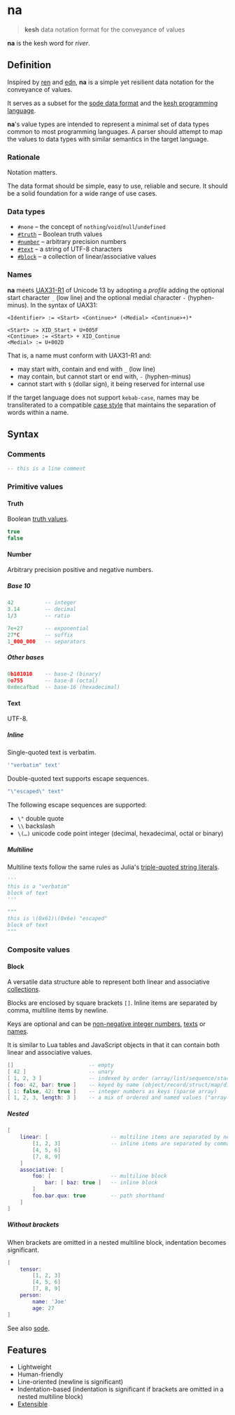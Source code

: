 # na

<!--
<p>&nbsp;</p>
<p align="center" width="100%"><img height="381px" alt="A Kesh map of the watershed of Sinshan Creek" src="https://i.imgur.com/JsIGehK.png"></p>
<p>&nbsp;</p>
-->

> **kesh** data notation format for the conveyance of values

**na** is the kesh word for _river_.

## Definition

Inspired by [ren](https://pointillistic.com/ren/) and [edn](https://github.com/edn-format/edn/), **na** is a simple yet resilient data notation for the conveyance of values.

It serves as a subset for the [sode data format](https://github.com/kesh-lang/sode) and the [kesh programming language](https://github.com/kesh-lang/kesh).

**na**'s value types are intended to represent a minimal set of data types common to most programming languages. A parser should attempt to map the values to data types with similar semantics in the target language.

### Rationale

Notation matters.

The data format should be simple, easy to use, reliable and secure. It should be a solid foundation for a wide range of use cases.

### Data types

- `#none` – the concept of `nothing`/`void`/`null`/`undefined`
- [`#truth`](#truth) – Boolean truth values
- [`#number`](#number) – arbitrary precision numbers
- [`#text`](#text) – a string of UTF-8 characters
- [`#block`](#block) – a collection of linear/associative values

### Names

**na** meets [UAX31-R1](https://unicode.org/reports/tr31/#R1) of Unicode 13 by adopting a _profile_ adding the optional start character `_` (low line) and the optional medial character `-` (hyphen-minus). In the syntax of UAX31:

    <Identifier> := <Start> <Continue>* (<Medial> <Continue>+)*

    <Start> := XID_Start + U+005F
    <Continue> := <Start> + XID_Continue
    <Medial> := U+002D

That is, a name must conform with UAX31-R1 and:
- may start with, contain and end with `_` (low line)
- may contain, but cannot start or end with, `-` (hyphen-minus)
- cannot start with `$` (dollar sign), it being reserved for internal use

If the target language does not support `kebab-case`, names may be transliterated to a compatible [case style](https://en.wikipedia.org/wiki/Naming_convention_(programming)#Multiple-word_identifiers) that maintains the separation of words within a name.

## Syntax

### Comments

```lua
-- this is a line comment
```

### Primitive values

#### Truth

Boolean [truth values](https://en.wikipedia.org/wiki/Truth_value).

```lua
true
false
```

#### Number

Arbitrary precision positive and negative numbers.

##### Base 10

```lua
42          -- integer
3.14        -- decimal
1/3         -- ratio
```

```lua
7e+27       -- exponential
27°C        -- suffix
1_000_000   -- separators
```

##### Other bases

```lua
0b101010    -- base-2 (binary)
0o755       -- base-8 (octal)
0xdecafbad  -- base-16 (hexadecimal)
```

#### Text

UTF-8.

##### Inline

Single-quoted text is verbatim.

```lua
'"verbatim" text'
```

Double-quoted text supports escape sequences.

```lua
"\"escaped\" text"
```

The following escape sequences are supported:

- `\"` double quote
- `\\` backslash
- `\(…)` unicode code point integer (decimal, hexadecimal, octal or binary)

##### Multiline

Multiline texts follow the same rules as Julia's [triple-quoted string literals](https://docs.julialang.org/en/v1/manual/strings/#Triple-Quoted-String-Literals).

```py
'''
this is a "verbatim"
block of text
'''
```

```py
"""
this is \(0x61)\(0x6e) "escaped"
block of text
"""
```

### Composite values

#### Block

A versatile data structure able to represent both linear and associative [collections](https://en.wikipedia.org/wiki/Collection_(abstract_data_type)).

Blocks are enclosed by square brackets `[]`. Inline items are separated by comma, multiline items by newline.

Keys are optional and can be [non-negative integer numbers](#number), [texts](#text) or [names](#names).

It is similar to Lua tables and JavaScript objects in that it can contain both linear and associative values.

```lua
[]                        -- empty
[ 42 ]                    -- unary
[ 1, 2, 3 ]               -- indexed by order (array/list/sequence/stack/queue)
[ foo: 42, bar: true ]    -- keyed by name (object/record/struct/map/dict/hash)
[ 1: false, 42: true ]    -- integer numbers as keys (sparse array)
[ 1, 2, 3, length: 3 ]    -- a mix of ordered and named values ("array-like object")
```

##### Nested

```lua
[
    linear: [                    -- multiline items are separated by newline
        [1, 2, 3]                -- inline items are separated by comma
        [4, 5, 6]
        [7, 8, 9]
    ]
    associative: [
        foo: [                   -- multiline block
            bar: [ baz: true ]   -- inline block
        ]
        foo.bar.qux: true        -- path shorthand
    ]
]
```

##### Without brackets

When brackets are omitted in a nested multiline block, indentation becomes significant.

```lua
[
    tensor:
        [1, 2, 3]
        [4, 5, 6]
        [7, 8, 9]
    person:
        name: 'Joe'
        age: 27
]
```

See also [sode](https://github.com/kesh-lang/sode).

## Features

- Lightweight
- Human-friendly
- Line-oriented (newline is significant)
- Indentation-based (indentation is significant if brackets are omitted in a nested multiline block)
- [Extensible](extensions.md)

<!--
<sub>Illustration is [CC BY-NC-ND](https://creativecommons.org/licenses/by-nc-nd/4.0/) Ursula K. Le Guin Literary Trust. From [Ursula Le Guin](https://www.ursulakleguin.com/)'s novel about the Kesh, [Always Coming Home](https://www.ursulakleguin.com/always-coming-home-book).</sub>
-->
